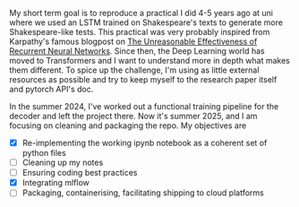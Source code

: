 My short term goal is to reproduce a practical I did 4-5 years ago at uni where we used an LSTM trained on Shakespeare's texts to generate more Shakespeare-like tests. This practical was very probably inspired from Karpathy's famous blogpost on [The Unreasonable Effectiveness of Recurrent Neural Networks](https://karpathy.github.io/2015/05/21/rnn-effectiveness/). Since then, the Deep Learning world has moved to Transformers and I want to understand more in depth what makes them different. To spice up the challenge, I'm using as little external resources as possible and try to keep myself to the research paper itself and pytorch API's doc.

In the summer 2024, I've worked out a functional training pipeline for the decoder and left the project there. Now it's summer 2025, and I am focusing on cleaning and packaging the repo. My objectives are

- [x] Re-implementing the working ipynb notebook as a coherent set of python files
- [ ] Cleaning up my notes
- [ ] Ensuring coding best practices
- [x] Integrating mlflow
- [ ] Packaging, containerising, facilitating shipping to cloud platforms
